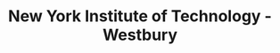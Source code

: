 ---
layout: repo
title: "New York Institute of Technology - Westbury"
id: 21633
permalink: repos/21633/
---